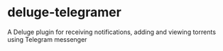# deluge-telegramer
A Deluge plugin for receiving notifications, adding and viewing torrents using Telegram messenger
